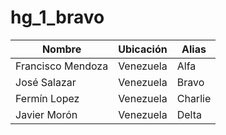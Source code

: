 # hg_1_bravo

|Nombre|Ubicación|Alias|
|------|---------|-----|
|Francisco Mendoza|Venezuela|Alfa|
|José Salazar|Venezuela|Bravo|
|Fermín Lopez|Venezuela|Charlie|
|Javier Morón|Venezuela|Delta|
